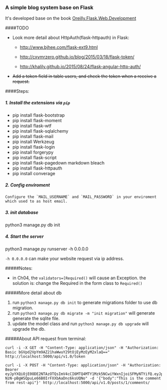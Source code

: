 ### A simple blog system base on Flask

It's developed base on the book [Oreilly.Flask.Web.Development][1]


####TODO
* Look more detail about HttpAuth(flask-httpauth) in Flask:
    
  - http://www.bjhee.com/flask-ext9.html
     
  - http://cxymrzero.github.io/blog/2015/03/18/flask-token/
    
  - http://khalily.github.io/2015/08/24/flask-angular-http-auth/
    
* <del>Add a token field in table users, and check the token when a receive a request.</del>

####Steps:

##### 1. Install the extensions via `pip`

  * pip install flask-bootstrap
  * pip install flask-moment
  * pip install flask-wtf
  * pip install flask-sqlalchemy
  * pip install flask-mail
  * pip install Werkzeug
  * pip install flask-login
  * pip install forgerypy
  * pip install flask-script
  * pip install flask-pagedown markdown bleach
  * pip install flask-httpauth
  * pip install converage

##### 2. Config enviroment
    Configure the `MAIL_USERNAME` and `MAIL_PASSWORD` in your enviroment which used to as host email.

##### 3. init database
  python3 manage.py db init

##### 4. Start the server
  python3 manage.py runserver -h 0.0.0.0

  `-h 0.0.0.0` can make your website request via ip address.


#####Notes:
* in Ch04, the ```validators=[Required()``` will cause an Exception.
the solution is:
change the Required in the form class to `Required()`

#####More detail about db 
1. run ```python3 manage.py db init``` to generate migrations folder to use db migration.
2. run ```python3 manage.py db migrate -m "init migration"``` will generate generate the sqlite file.
3. update the model class and run ```python3 manage.py db upgrade``` will upgrade the db.

#####About API request from terminal:

    curl -i -X GET -H "Content-Type: application/json" -H "Authorization: Basic bGVpd2VpYm9AZ21haWwuY29tOjEyMzEyM2xlaQ==" http://localhost:5000/api/v1.0/token

    curl -i -X POST -H "Content-Type: application/json" -H "Authorization: Bearer eyJpYXQiOjE0ODE2NTAzOTQsImV4cCI6MTQ4MTY1Mzk5NCwiYWxnIjoiSFMyNTYifQ.eyJpZCI6Mn0.l6iQZG-NzN-pBgWSQpuLe66B0IrFXXbAaDnc6ksUQNo" -d '{"body":"This is the comment from rest-api"}' http://localhost:5000/api/v1.0/posts/1/comments/



[1]:http://shop.oreilly.com/product/0636920031116.do
[excep1]: exception1.png


